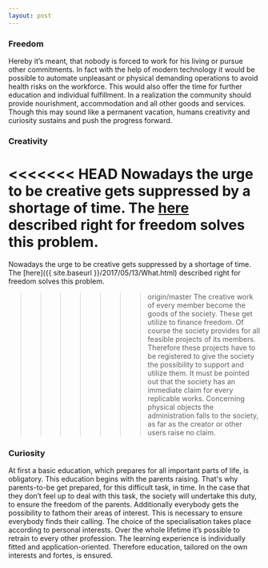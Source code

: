 ```yaml
---
layout: post
---
```


### Freedom
Hereby it’s meant, that nobody is forced to work for his living or pursue other commitments. In fact with the help of modern technology it would be possible to automate unpleasant or physical demanding operations to avoid health risks on the workforce. This would also offer the time for further education and individual fulfillment.
In a realization the community should provide nourishment, accommodation and all other goods and services.
Though this may sound like a permanent vacation, humans creativity and curiosity sustains and push the progress forward.

### Creativity
<<<<<<< HEAD
Nowadays the urge to be creative gets suppressed by a shortage of time. The [here](https://gott50.github.io/LiberLibrum/2017/05/12/How.html) described right for freedom solves this problem.
=======
Nowadays the urge to be creative gets suppressed by a shortage of time. The [here]({{ site.baseurl }}/2017/05/13/What.html) described right for freedom solves this problem.
>>>>>>> origin/master
The creative work of every member become the goods of the society. These get utilize to finance freedom.
Of course the society provides for all feasible projects of its members. Therefore these projects have to be registered to give the society the possibility to support and utilize them.
It must be pointed out that the society has an immediate claim for every replicable works. Concerning physical objects the administration falls to the society, as far as the creator or other users raise no claim.

### Curiosity
At first a basic education, which prepares for all important parts of life, is obligatory. This education begins with the parents raising. That's why parents-to-be get prepared, for this difficult task, in time. In the case that they don’t feel up  to deal with this task, the society will undertake this duty, to ensure the freedom of the parents.
Additionally everybody gets the possibility to fathom their areas of interest. This is necessary to ensure everybody finds their calling.
The choice of the specialisation takes place according to personal interests. Over the whole lifetime it’s possible to retrain to every other profession.
The learning experience is individually fitted and application-oriented. Therefore education, tailored on the own interests and fortes, is ensured.

